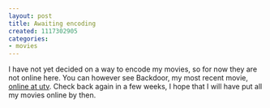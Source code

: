 ```yaml
---
layout: post
title: Awaiting encoding
created: 1117302905
categories:
- movies
---
```

I have not yet decided on a way to encode my movies, so for now they are not online here. You can however see Backdoor, my most recent movie, <a href="http://www.utv.at/direct.php?id=103" target="_self" title="View backdoor online">online at utv</a>. Check back again in a few weeks, I hope that I will have put all my movies online by then. <br />
